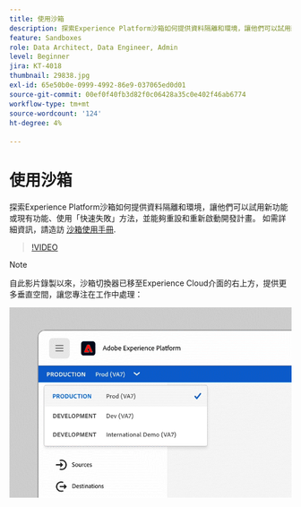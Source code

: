 ```yaml
---
title: 使用沙箱
description: 探索Experience Platform沙箱如何提供資料隔離和環境，讓他們可以試用新功能或現有功能、使用「快速失敗」方法，並能夠重設和重新啟動開發計畫。
feature: Sandboxes
role: Data Architect, Data Engineer, Admin
level: Beginner
jira: KT-4018
thumbnail: 29838.jpg
exl-id: 65e50b0e-0999-4992-86e9-037065ed0d01
source-git-commit: 00ef0f40fb3d82f0c06428a35c0e402f46ab6774
workflow-type: tm+mt
source-wordcount: '124'
ht-degree: 4%

---
```


# 使用沙箱

探索Experience Platform沙箱如何提供資料隔離和環境，讓他們可以試用新功能或現有功能、使用「快速失敗」方法，並能夠重設和重新啟動開發計畫。 如需詳細資訊，請造訪 [沙箱使用手冊](https://experienceleague.adobe.com/docs/experience-platform/sandbox/home.html?lang=zh-Hant).

>[!VIDEO](https://video.tv.adobe.com/v/29838/?learn=on)

>[!NOTE]
>
>自此影片錄製以來，沙箱切換器已移至Experience Cloud介面的右上方，提供更多垂直空間，讓您專注在工作中處理：
>
> ![沙箱切換器重新定位](../assets/sandbox-switcher.gif)

